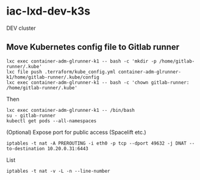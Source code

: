 # iac-lxd-dev-k3s

DEV cluster

## Move Kubernetes config file to Gitlab runner

    lxc exec container-adm-glrunner-k1 -- bash -c 'mkdir -p /home/gitlab-runner/.kube'
    lxc file push .terraform/kube_config.yml container-adm-glrunner-k1/home/gitlab-runner/.kube/config
    lxc exec container-adm-glrunner-k1 -- bash -c 'chown gitlab-runner: /home/gitlab-runner/.kube'
    
Then
    
    lxc exec container-adm-glrunner-k1 -- /bin/bash
    su - gitlab-runner
    kubectl get pods --all-namespaces

(Optional) Expose port for public access (Spacelift etc.)

    iptables -t nat -A PREROUTING -i eth0 -p tcp --dport 49632 -j DNAT --to-destination 10.20.0.31:6443

List

    iptables -t nat -v -L -n --line-number
